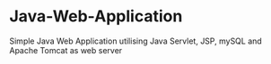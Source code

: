 # Java-Web-Application
Simple Java Web Application utilising Java Servlet, JSP, mySQL and Apache Tomcat as web server

